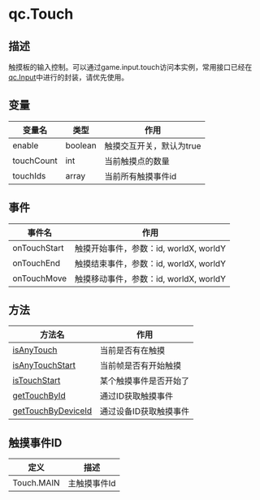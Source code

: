 # qc.Touch

## 描述
触摸板的输入控制。可以通过game.input.touch访问本实例，常用接口已经在[qc.Input](Input.md)中进行的封装，请优先使用。

## 变量
| 变量名    | 类型    | 作用           |
| ------------- |-------------|-------------|
| enable | boolean | 触摸交互开关，默认为true |
| touchCount | int | 当前触摸点的数量 |
| touchIds | array | 当前所有触摸事件id |

## 事件
| 事件名 | 作用 |
| ------------- |-------------|
| onTouchStart | 触摸开始事件，参数：id, worldX, worldY |
| onTouchEnd | 触摸结束事件，参数：id, worldX, worldY |
| onTouchMove | 触摸移动事件，参数：id, worldX, worldY |

## 方法
| 方法名 | 作用 |
| ------------- |-------------|
| [isAnyTouch](Touch_isAnyTouch.md) | 当前是否有在触摸 |
| [isAnyTouchStart](Touch_isAnyTouchStart.md) | 当前帧是否有开始触摸 |
| [isTouchStart](Touch_isTouchStart.md) | 某个触摸事件是否开始了 |
| [getTouchById](Touch_getTouchById.md) | 通过ID获取触摸事件 |
| [getTouchByDeviceId](Touch_getTouchByDeviceId.md) | 通过设备ID获取触摸事件 |

## 触摸事件ID
| 定义 | 描述 |
| ------------- |-------------|
| Touch.MAIN | 主触摸事件Id |
